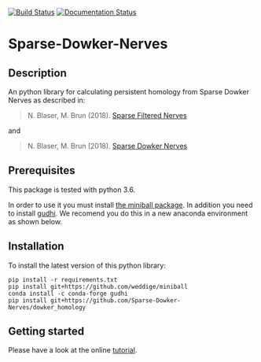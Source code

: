 [![Build Status](https://travis-ci.com/mbr085/Sparse-Dowker-Nerves.svg?branch=master)](https://travis-ci.com/mbr085/Sparse-Dowker-Nerves)
[![Documentation Status](https://readthedocs.org/projects/sparse-dowker-nerves/badge/?version=latest)](https://sparse-dowker-nerves.readthedocs.io/en/latest/?badge=latest)

# Sparse-Dowker-Nerves

## Description

An python library for calculating persistent homology from Sparse Dowker Nerves as described in:
 

> N. Blaser, M. Brun (2018). [Sparse Filtered Nerves](https://arxiv.org/abs/1810.02149)

and

> N. Blaser, M. Brun (2018). [Sparse Dowker Nerves](https://arxiv.org/abs/1802.03655)

## Prerequisites

This package is tested with python 3.6. 

In order to use it you must install [the miniball package](https://github.com/weddige/miniball). 
In addition you need to install [gudhi](http://gudhi.gforge.inria.fr/python/latest/index.html). 
We recomend you do this in a new anaconda environment as shown below. 

## Installation

To install the latest version of this python library:

    pip install -r requirements.txt
    pip install git+https://github.com/weddige/miniball
    conda install -c conda-forge gudhi 
    pip install git+https://github.com/Sparse-Dowker-Nerves/dowker_homology

## Getting started

Please have a look at the online [tutorial](https://sparse-dowker-nerves.readthedocs.io/en/latest/tutorial.html). 

